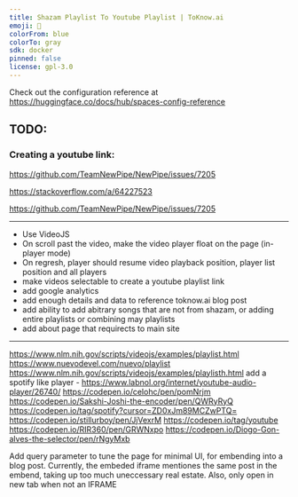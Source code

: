 ```yaml
---
title: Shazam Playlist To Youtube Playlist | ToKnow.ai
emoji: 🏢
colorFrom: blue
colorTo: gray
sdk: docker
pinned: false
license: gpl-3.0
---
```


Check out the configuration reference at https://huggingface.co/docs/hub/spaces-config-reference


## TODO:

### Creating a youtube link:
https://github.com/TeamNewPipe/NewPipe/issues/7205

https://stackoverflow.com/a/64227523

https://github.com/TeamNewPipe/NewPipe/issues/7205

******

- Use VideoJS
- On scroll past the video, make the video player float on the page (in-player mode)
- On regresh, player should resume video playback position, player list position and all players
- make videos selectable to create a youtube playlist link
- add google analytics
- add enough details and data to reference toknow.ai blog post
- add ability to add abitrary songs that are not from shazam, or adding entire playlists or combining may playlists
- add about page that requirects to main site

*******

https://www.nlm.nih.gov/scripts/videojs/examples/playlist.html
https://www.nuevodevel.com/nuevo/playlist
https://www.nlm.nih.gov/scripts/videojs/examples/playlisth.html
add a spotify like player - https://www.labnol.org/internet/youtube-audio-player/26740/
https://codepen.io/celohc/pen/pomNrjm
https://codepen.io/Sakshi-Joshi-the-encoder/pen/QWRyRyQ
https://codepen.io/tag/spotify?cursor=ZD0xJm89MCZwPTQ=
https://codepen.io/stillurboy/pen/JjVexrM
https://codepen.io/tag/youtube
https://codepen.io/RIR360/pen/GRWNxpo
https://codepen.io/Diogo-Gon-alves-the-selector/pen/rNgyMxb

Add query parameter to tune the page for minimal UI, for embending into a blog post. Currently, the embeded iframe mentiones the same post in the embend, taking up too much uneccessary real estate. Also, only open in new tab when not an IFRAME
